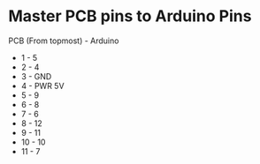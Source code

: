 # Master PCB pins to Arduino Pins

PCB (From topmost) - Arduino 
* 1 - 5 
* 2 - 4 
* 3 - GND 
* 4 - PWR 5V 
* 5 - 9 
* 6 - 8 
* 7 - 6 
* 8 - 12 
* 9 - 11 
* 10 - 10 
* 11 - 7
